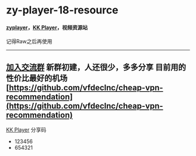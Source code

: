 # zy-player-18-resource

#### [zyplayer](https://github.com/Hunlongyu/ZY-Player)，[KK Player](https://laonongmin.online)，视频资源站

记得Raw之后再使用

---
[加入交流群](https://t.me/+yLgNNwHaupI2YTBl) 新群初建，人还很少，多多分享
目前用的性价比最好的机场 [https://github.com/vfdeclnc/cheap-vpn-recommendation](https://github.com/vfdeclnc/cheap-vpn-recommendation)
---

[KK Player](https://laonongmin.online) 分享码

* 123456
* 654321
